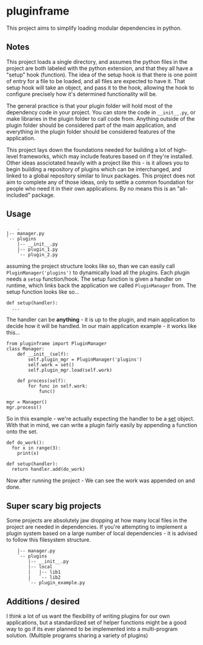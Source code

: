 # pluginframe

This project aims to simplify loading modular dependencies in python. 

## Notes

This project loads a single directory, and assumes the python files in the project are both labeled with the python extension, and that they all have a "setup" hook (function). The idea of the setup hook is that there is one point of entry for a file to be loaded, and all files are expected to have it. That setup hook will take an object, and pass it to the hook, allowing the hook to configure precisely how it's determined functionality will be.

The general practice is that your plugin folder will hold most of the dependency code in your project. You can store the code in `__init__.py`, or make libraries in the plugin folder to call code from. Anything outside of the plugin folder should be considered part of the main application, and everything in the plugin folder should be considered features of the application. 

This project lays down the foundations needed for building a lot of high-level frameworks, which may include features based on if they're installed. Other ideas assciotated heavily with a project like this - is it allows you to begin building a repository of plugins which can be interchanged, and linked to a global repository similar to linux packages. This project does not aim to complete any of those ideas, only to settle a common foundation for people who need it in their own applications. By no means this is an "all-included" package.

## Usage
        .
    |-- manager.py
    `-- plugins
        |-- __init__.py
        |-- plugin_1.py
        `-- plugin_2.py
assuming the project structure looks like so, than we can easily call `PluginManager('plugins')` to dynamically load all the plugins. Each plugin needs a `setup` function/hook. The setup function is given a handler on runtime, which links back the application we called `PluginManager` from. The setup function looks like so...
    
    def setup(handler):
      ...

The handler can be **anything** - it is up to the plugin, and main application to decide how it will be handled. In our main application example - it works like this...

    from pluginframe import PluginManager
    class Manager:
        def __init__(self):
            self.plugin_mgr = PluginManager('plugins')
            self.work = set()
            self.plugin_mgr.load(self.work)

        def process(self):
            for func in self.work:
                func()
    
    mgr = Manager()
    mgr.process()

So in this example - we're actually expecting the handler to be a [set](https://docs.python.org/3/tutorial/datastructures.html#sets) object. With that in mind, we can write a plugin fairly easily by appending a function onto the set.
    
    def do_work():
      for x in range(3):
        print(x)

    def setup(handler):
      return handler.add(do_work)

Now after running the project - We can see the work was appended on and done.


## Super scary big projects
Some projects are absolutely jaw dropping at how many local files in the project are needed in dependencies. If you're attempting to implement a plugin system based on a large number of local dependencies - it is advised to follow this filesystem structure.

        |-- manager.py
        `-- plugins
            |-- __init__.py
            |-- local
            |   |-- lib1
            |   `-- lib2
            `-- plugin_example.py


## Additions / desired

I think a lot of us want the flexibility of writing plugins for our own applications, but a standardized set of helper functions might be a good way to go if its ever planned to be implemented into a multi-program solution. (Multiple programs sharing a variety of plugins)
